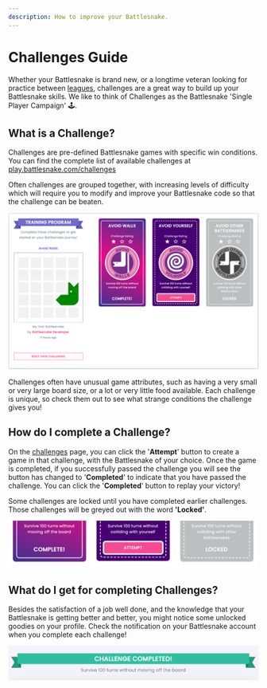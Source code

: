 ```yaml
---
description: How to improve your Battlesnake.
---
```


# Challenges Guide

Whether your Battlesnake is brand new, or a longtime veteran looking for practice between [leagues](quick-start-league-guide.md), challenges are a great way to build up your Battlesnake skills. We like to think of Challenges as the Battlesnake 'Single Player Campaign' 🕹️. 

## What is a Challenge?

Challenges are pre-defined Battlesnake games with specific win conditions. You can find the complete list of available challenges at[ play.battlesnake.com/challenges](https://play.battlesnake.com/challenges/)

Often challenges are grouped together, with increasing levels of difficulty which will require you to modify and improve your Battlesnake code so that the challenge can be beaten.

![Training Program Challenges, great for getting started with Battlesnake](../.gitbook/assets/screen-shot-2021-10-07-at-8.58.50-am.png)

Challenges often have unusual game attributes, such as having a very small or very large board size, or a lot or very little food available. Each challenge is unique, so check them out to see what strange conditions the challenge gives you! 

## How do I complete a Challenge?

On the [challenges](https://play.battlesnake.com/challenges/) page, you can click the '**Attempt**' button to create a game in that challenge, with the Battlesnake of your choice. Once the game is completed, if you successfully passed the challenge you will see the button has changed to '**Completed**' to indicate that you have passed the challenge. You can click the '**Completed**' button to replay your victory!

Some challenges are locked until you have completed earlier challenges. Those challenges will be greyed out with the word **'Locked'**.

![Challenges can be completed, locked, or available to try](../.gitbook/assets/screen-shot-2021-10-07-at-9.00.28-am.png)

## What do I get for completing Challenges?

Besides the satisfaction of a job well done, and the knowledge that your Battlesnake is getting better and better, you might notice some unlocked goodies on your profile. Check the notification on your Battlesnake account when you complete each challenge!

![Challenge Completed!](../.gitbook/assets/screen-shot-2021-10-07-at-9.04.17-am.png)

